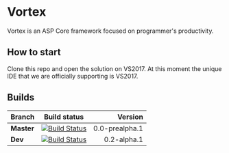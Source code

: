 # Vortex

Vortex is an ASP Core framework focused on programmer's productivity.

## How to start

Clone this repo and open the solution on VS2017. At this moment the unique IDE that we are officially supporting is VS2017.

## Builds

| **Branch** | Build status | Version |
| ------------- |:-------------:| -----:|
| **Master**        | [![Build Status](https://travis-ci.org/equilaterus/Vortex.svg?branch=master)](https://travis-ci.org/equilaterus/Vortex) | 0.0-prealpha.1  |
| **Dev**        | [![Build Status](https://travis-ci.org/equilaterus/Vortex.svg?branch=dev)](https://travis-ci.org/equilaterus/Vortex) | 0.2-alpha.1  |
